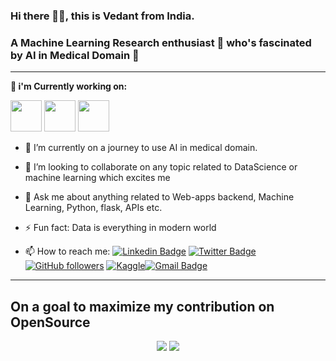 ### Hi there 👋🏻, this is Vedant from India.
### A Machine Learning Research enthusiast 🧠 who's fascinated by AI in Medical Domain 🏥 

---

**🔭 i'm Currently working on:**

<code><a href="https://www.python.org/" target="_blank"><img height="50" src="https://www.vectorlogo.zone/logos/python/python-ar21.svg"></a></code>
<code><a href="https://www.tensorflow.org/" target="_blank"><img height="50" src="https://www.vectorlogo.zone/logos/tensorflow/tensorflow-ar21.svg"></a></code>
<code><a href="https://pytorch.org/" target="_blank"><img height="50" src="https://www.vectorlogo.zone/logos/pytorch/pytorch-icon.svg"></a></code>



- 🌱 I’m currently on a journey to use AI in medical domain.

- 👯 I’m looking to collaborate on any topic related to DataScience or machine learning which excites me

- 💬 Ask me about anything related to Web-apps backend, Machine Learning, Python, flask, APIs etc.

- ⚡ Fun fact: Data is everything in modern world


- 📫 How to reach me: [![Linkedin Badge](https://img.shields.io/badge/-Vedant%20Joshi-blue?style=social&logo=Linkedin&logoColor=blue&link=https://www.linkedin.com/in/vedant-joshi-48a716180/)](https://www.linkedin.com/in/vedant-joshi-48a716180/) [![Twitter Badge](http://img.shields.io/badge/-@JVedant_Trains-1ca0f1?style=social&logo=twitter&logoColor=blue&link=https://twitter.com/Vedant__Trains)](https://twitter.com/Vedant__Trains) [![GitHub followers](https://img.shields.io/github/followers/JVedant?label=Follow&style=social)](https://github.com/JVedant/?tab=follow) [![Kaggle](https://img.shields.io/badge/-Vedant%20Joshi-blue?style=social&logo=Kaggle&logoColor=blue&link=https://www.kaggle.com/jvedant/)](https://www.kaggle.com/jvedant)[![Gmail Badge](https://img.shields.io/badge/-jvedant.dev@gmail.com-red?style=social&logo=Gmail&logoColor=blue)](mailto:jvedant.dev@gmail.com)

---

## On a goal to maximize my contribution on OpenSource

<p align = "center">
  <img src = "https://github-readme-stats.vercel.app/api?username=JVedant&show_icons=true&theme=radical&line_height=33">
  <img src = "https://github-readme-stats.vercel.app/api/top-langs/?username=JVedant&hide_langs_below=.25&theme=radical">
</p>
